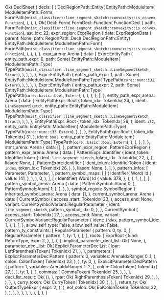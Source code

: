 Ok(
    DeclSheet {
        decls: [
            (
                DeclRegionPath::Entity(
                    EntityPath::ModuleItem(
                        ModuleItemPath::Form(
                            FormPath(`mnist_classifier::line_segment_sketch::convexity::is_convex`, `Function`),
                        ),
                    ),
                ),
                Ok(
                    Decl::Form(
                        FormDecl::Function(
                            FunctionDecl {
                                path: FormPath(`mnist_classifier::line_segment_sketch::convexity::is_convex`, `Function`),
                                ast_idx: 22,
                                expr_region: ExprRegion {
                                    data: ExprRegionData {
                                        parent: None,
                                        path: RegionPath::Decl(
                                            DeclRegionPath::Entity(
                                                EntityPath::ModuleItem(
                                                    ModuleItemPath::Form(
                                                        FormPath(`mnist_classifier::line_segment_sketch::convexity::is_convex`, `Function`),
                                                    ),
                                                ),
                                            ),
                                        ),
                                        expr_arena: Arena {
                                            data: [
                                                Expr::EntityPath {
                                                    entity_path_expr: 0,
                                                    path: Some(
                                                        EntityPath::ModuleItem(
                                                            ModuleItemPath::Type(
                                                                TypePath(`mnist_classifier::line_segment_sketch::LineSegmentSketch`, `Struct`),
                                                            ),
                                                        ),
                                                    ),
                                                },
                                                Expr::EntityPath {
                                                    entity_path_expr: 1,
                                                    path: Some(
                                                        EntityPath::ModuleItem(
                                                            ModuleItemPath::Type(
                                                                TypePath(`core::num::i32`, `Extern`),
                                                            ),
                                                        ),
                                                    ),
                                                },
                                                Expr::EntityPath {
                                                    entity_path_expr: 2,
                                                    path: Some(
                                                        EntityPath::ModuleItem(
                                                            ModuleItemPath::Type(
                                                                TypePath(`core::basic::bool`, `Extern`),
                                                            ),
                                                        ),
                                                    ),
                                                },
                                            ],
                                        },
                                        entity_path_expr_arena: Arena {
                                            data: [
                                                EntityPathExpr::Root {
                                                    token_idx: TokenIdx(
                                                        24,
                                                    ),
                                                    ident: `LineSegmentSketch`,
                                                    entity_path: EntityPath::ModuleItem(
                                                        ModuleItemPath::Type(
                                                            TypePath(`mnist_classifier::line_segment_sketch::LineSegmentSketch`, `Struct`),
                                                        ),
                                                    ),
                                                },
                                                EntityPathExpr::Root {
                                                    token_idx: TokenIdx(
                                                        28,
                                                    ),
                                                    ident: `i32`,
                                                    entity_path: EntityPath::ModuleItem(
                                                        ModuleItemPath::Type(
                                                            TypePath(`core::num::i32`, `Extern`),
                                                        ),
                                                    ),
                                                },
                                                EntityPathExpr::Root {
                                                    token_idx: TokenIdx(
                                                        31,
                                                    ),
                                                    ident: `bool`,
                                                    entity_path: EntityPath::ModuleItem(
                                                        ModuleItemPath::Type(
                                                            TypePath(`core::basic::bool`, `Extern`),
                                                        ),
                                                    ),
                                                },
                                            ],
                                        },
                                        stmt_arena: Arena {
                                            data: [],
                                        },
                                        pattern_expr_region: PatternExprRegion {
                                            pattern_expr_arena: Arena {
                                                data: [
                                                    PatternExpr::Identifier {
                                                        ident_token: IdentifierToken {
                                                            ident: `line_segment_sketch`,
                                                            token_idx: TokenIdx(
                                                                22,
                                                            ),
                                                        },
                                                        liason: None,
                                                    },
                                                    PatternExpr::Identifier {
                                                        ident_token: IdentifierToken {
                                                            ident: `index`,
                                                            token_idx: TokenIdx(
                                                                26,
                                                            ),
                                                        },
                                                        liason: None,
                                                    },
                                                ],
                                            },
                                            pattern_infos: [
                                                Parameter,
                                                Parameter,
                                            ],
                                            pattern_symbol_maps: [
                                                [
                                                    (
                                                        Identifier(
                                                            Word(
                                                                Id {
                                                                    value: 141,
                                                                },
                                                            ),
                                                        ),
                                                        0,
                                                    ),
                                                ],
                                                [
                                                    (
                                                        Identifier(
                                                            Word(
                                                                Id {
                                                                    value: 378,
                                                                },
                                                            ),
                                                        ),
                                                        1,
                                                    ),
                                                ],
                                            ],
                                            pattern_symbol_arena: Arena {
                                                data: [
                                                    PatternSymbol::Atom(
                                                        0,
                                                    ),
                                                    PatternSymbol::Atom(
                                                        1,
                                                    ),
                                                ],
                                            },
                                        },
                                        symbol_region: SymbolRegion {
                                            inherited_symbol_arena: Arena {
                                                data: [],
                                            },
                                            current_symbol_arena: Arena {
                                                data: [
                                                    CurrentSymbol {
                                                        access_start: TokenIdx(
                                                            23,
                                                        ),
                                                        access_end: None,
                                                        variant: CurrentSymbolVariant::RegularParameter {
                                                            ident: `line_segment_sketch`,
                                                            pattern_symbol_idx: 0,
                                                        },
                                                    },
                                                    CurrentSymbol {
                                                        access_start: TokenIdx(
                                                            27,
                                                        ),
                                                        access_end: None,
                                                        variant: CurrentSymbolVariant::RegularParameter {
                                                            ident: `index`,
                                                            pattern_symbol_idx: 1,
                                                        },
                                                    },
                                                ],
                                            },
                                            allow_self_type: False,
                                            allow_self_value: False,
                                            pattern_ty_constraints: [
                                                RegularParameter {
                                                    pattern: 0,
                                                    ty: 0,
                                                },
                                                RegularParameter {
                                                    pattern: 1,
                                                    ty: 1,
                                                },
                                            ],
                                        },
                                        roots: [
                                            ExprRoot {
                                                kind: ReturnType,
                                                expr: 2,
                                            },
                                        ],
                                    },
                                },
                                implicit_parameter_decl_list: Ok(
                                    None,
                                ),
                                parameter_decl_list: Ok(
                                    ExplicitParameterDeclList {
                                        lpar: LeftParenthesisToken(
                                            TokenIdx(
                                                21,
                                            ),
                                        ),
                                        parameters: [
                                            ExplicitParameterDeclPattern {
                                                pattern: 0,
                                                variables: ArenaIdxRange(
                                                    0..1,
                                                ),
                                                colon: ColonToken(
                                                    TokenIdx(
                                                        23,
                                                    ),
                                                ),
                                                ty: 0,
                                            },
                                            ExplicitParameterDeclPattern {
                                                pattern: 1,
                                                variables: ArenaIdxRange(
                                                    1..2,
                                                ),
                                                colon: ColonToken(
                                                    TokenIdx(
                                                        27,
                                                    ),
                                                ),
                                                ty: 1,
                                            },
                                        ],
                                        commas: [
                                            CommaToken(
                                                TokenIdx(
                                                    25,
                                                ),
                                            ),
                                        ],
                                        decl_list_result: Ok(
                                            (),
                                        ),
                                        rpar: Ok(
                                            RightParenthesisToken(
                                                TokenIdx(
                                                    29,
                                                ),
                                            ),
                                        ),
                                    },
                                ),
                                curry_token: Ok(
                                    CurryToken(
                                        TokenIdx(
                                            30,
                                        ),
                                    ),
                                ),
                                return_ty: Ok(
                                    OutputTypeExpr {
                                        expr: 2,
                                    },
                                ),
                                eol_colon: Ok(
                                    EolColonToken(
                                        TokenIdx(
                                            32,
                                        ),
                                    ),
                                ),
                            },
                        ),
                    ),
                ),
            ),
        ],
    },
)